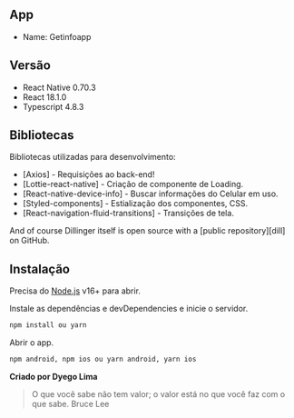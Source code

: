 ## App

- Name: Getinfoapp

## Versão

- React Native 0.70.3
- React 18.1.0
- Typescript 4.8.3

## Bibliotecas

Bibliotecas utilizadas para desenvolvimento:

- [Axios] - Requisições ao back-end!
- [Lottie-react-native] - Criação de componente de Loading.
- [React-native-device-info] - Buscar informações do Celular em uso.
- [Styled-components] - Estialização dos componentes, CSS.
- [React-navigation-fluid-transitions] - Transições de tela.

And of course Dillinger itself is open source with a [public repository][dill]
on GitHub.

## Instalação

Precisa do [Node.js](https://nodejs.org/) v16+ para abrir.

Instale as dependências e devDependencies e inicie o servidor.

```sh
npm install ou yarn
```

Abrir o app.

```sh
npm android, npm ios ou yarn android, yarn ios
```

**Criado por Dyego Lima**

> O que você sabe não tem valor;
> o valor está no que você faz com o que sabe.
> Bruce Lee

